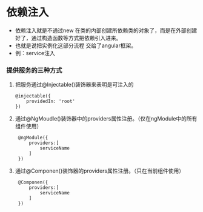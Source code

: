 # 依赖注入
 - 依赖注入就是不通过new 在类的内部创建所依赖类的对象了，而是在外部创建好了，通过构造函数等方式把依赖引入进来。
 - 也就是说把实例化这部分流程 交给了angular框架。
 - 例：service注入

 ### 提供服务的三种方式
 1. 把服务通过@Injectable()装饰器来表明是可注入的

		@injectable({
			providedIn: 'root'
		})

2. 通过@NgMoudle()装饰器中的providers属性注册。（仅在ngModule中的所有组件使用）

		@ngModule({
			providers:[
				serviceName
			]
		})
3. 通过@Componen()装饰器的providers属性注册。（只在当前组件使用）

		@Componen({
			providers:[
				serviceName
			]
		})